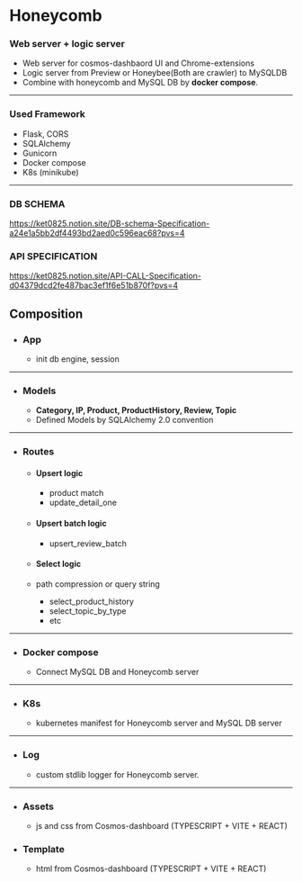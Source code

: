 # Honeycomb
### Web server + logic server
- Web server for cosmos-dashbaord UI and Chrome-extensions
- Logic server from Preview or Honeybee(Both are crawler) to MySQLDB
- Combine with honeycomb and MySQL DB by **docker compose**.
---------------

### Used Framework
- Flask, CORS
- SQLAlchemy
- Gunicorn
- Docker compose
- K8s (minikube)

----------------------------

### DB SCHEMA
https://ket0825.notion.site/DB-schema-Specification-a24e1a5bb2df4493bd2aed0c596eac68?pvs=4

### API SPECIFICATION
https://ket0825.notion.site/API-CALL-Specification-d04379dcd2fe487bac3ef1f6e51b870f?pvs=4

## Composition
- ### App
  - init db engine, session
------------------------------

- ### Models
  - **Category, IP, Product, ProductHistory, Review, Topic**
  - Defined Models by SQLAlchemy 2.0 convention

------------------------------

- ### Routes
  - #### Upsert logic
    - product match
    - update_detail_one
  - #### Upsert batch logic
    - upsert_review_batch
  
  - #### Select logic
  - path compression or query string
    - select_product_history
    - select_topic_by_type
    - etc

-------------------------------

- ### Docker compose
  - Connect MySQL DB and Honeycomb server

-------------------------------

- ### K8s
  - kubernetes manifest for Honeycomb server and MySQL DB server

-------------------------------

- ### Log
  - custom stdlib logger for Honeycomb server.

-----------------------------
- ### Assets
  - js and css from Cosmos-dashboard (TYPESCRIPT + VITE + REACT)

- ### Template
  - html from Cosmos-dashboard (TYPESCRIPT + VITE + REACT)

